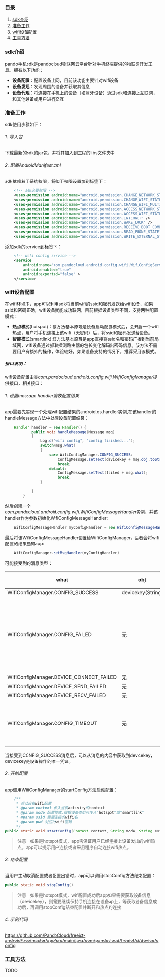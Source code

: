 ### 目录
1. [sdk介绍](#sdk介绍)
2. [准备工作](#准备工作)
3. [wifi设备配置](#wifi设备配置)
4. [工具方法](#工具方法)

### sdk介绍
pando手机sdk是pandocloud物联网云平台针对手机终端提供的物联网开发工具。拥有以下功能：

* **设备配置**：配置设备上网，目前该功能主要针对wifi设备
* **设备发现**：发现周围的设备并获取其信息
* **设备代理**：将连接在手机上的设备（如蓝牙设备）通过sdk和连接上互联网，和其他设备或用户进行交互

### 准备工作
sdk使用步骤如下：
###### 1. 导入包
下载最新的sdk的jar包，并将其加入到工程的libs文件夹中
###### 2. 配置AndroidManifest.xml
sdk依赖若干系统权限，将如下权限设置加到<manifest>标签下：

``` xml
    <!-- sdk必要权限 -->
    <uses-permission android:name="android.permission.CHANGE_NETWORK_STATE" />
    <uses-permission android:name="android.permission.CHANGE_WIFI_STATE" />
    <uses-permission android:name="android.permission.CHANGE_WIFI_MULTICAST_STATE" />
    <uses-permission android:name="android.permission.ACCESS_NETWORK_STATE" />
    <uses-permission android:name="android.permission.ACCESS_WIFI_STATE" />
    <uses-permission android:name="android.permission.INTERNET" />
    <uses-permission android:name="android.permission.WAKE_LOCK" />
    <uses-permission android:name="android.permission.RECEIVE_BOOT_COMPLETED" />
    <uses-permission android:name="android.permission.READ_PHONE_STATE"/>
    <uses-permission android:name="android.permission.WRITE_EXTERNAL_STORAGE"/>
```
添加sdk的service到<application>标签下：

``` xml
    <!-- wifi config service -->
    <service
        android:name="com.pandocloud.android.config.wifi.WifiConfigService"
        android:enabled="true"
        android:exported="false" >
    </service>
```


### wifi设备配置
在wifi环境下，app可以利用sdk将当前wifi的ssid和密码发送给wifi设备，如果ssid和密码正确，wifi设备就能成功联网。目前根据设备类型不同，支持两种配置模式：

* **热点模式**(hotspot)：该方法基本原理是设备启动配置模式后，会开启一个wifi热点，用户将手机连接上该wifi（无密码）后，将ssid和密码发送给设备。
* **智能模式**(smartlink):该方法基本原理是app直接将ssid名和密码广播到当前局域网，wifi设备通过抓取探测路由器的包长变化解码出密码信息。该方法不需要用户有额外的操作，体验较好，如果设备支持的情况下，推荐采用该模式。

##### 接口说明：
wifi设备配置由类*com.pandocloud.android.config.wifi.WifiConfigManager*提供接口，相关接口：
###### 1. 设置message handler接收配置结果
app需要先实现一个处理wifi配置结果的android.os.handler实例,在该handler的handleMessage方法中处理设备配置结果：

``` java
    Handler handler = new Handler() {
            public void handleMessage(Message msg)
            {
                Log.d("wifi config", "config finished...");
                switch(msg.what)
                {
                    case WifiConfigManager.CONFIG_SUCCESS:
                        ConfigMessage.setText(devicekey + msg.obj.toString());
                        break;
                    default:
                        ConfigMessage.setText(failed + msg.what);
                        break;
                }

            }
        }
```

然后创建一个*com.pandocloud.android.config.wifi.WifiConfigMessageHandler*实例，并该handler作为参数初始化WifiConfigMessageHandler:

``` java
	WifiConfigMessageHandler myConfigHandler = new WifiConfigMessageHandler(handler);
```


最后将该WifiConfigMessageHandler设置给WifiConfigManager，后者会将wifi配置的结果通知app:

``` java
    WifiConfigManager.setMsgHandler(myConfigHandler)
```

可能接受到的消息类型：

what  | obj  | 说明
------------- | ------------- | -------
WifiConfigManager.CONFIG_SUCCESS  | devicekey(String)   | -
WifiConfigManager.CONFIG_FAILED   | 无  |  密码错误或热点未连接
WifiConfigManager.DEVICE_CONNECT_FAILED |  无   | -
WifiConfigManager.DEVICE_SEND_FAILED |  无   | -
WifiConfigManager.DEVICE_RECV_FAILED |  无   | -
WifiConfigManager.CONFIG_TIMEOUT |  无   | 配置超时出错

当接受到CONFIG_SUCCESS消息后，可以从消息的内容中获取到devicekey，devicekey是设备操作的唯一凭证。

###### 2. 开始配置
app调用WifiConfigManager的startConfig方法启动配置：

``` java
    /**
	 * 启动设备wifi配置
	 * @param context 传入当前activity的context
	 * @param mode 配置模式,根据设备类型可传入"hotspot"或"smartlink"
	 * @param ssid 需要连接的wifi名
	 * @param pwd 对应的wifi密码
	 */
public static void startConfig(Context context, String mode, String ssid, String pwd)
```
> 注意：如果是hotspot模式，app需保证用户已经连接上设备发出的wifi热点，app可以提示用户连接或者采用程序自动连接wifi热点。

###### 3. 结束配置
当用户主动取消配置或者配置出错时，app可以调用stopConfig方法结束配置：

``` java
public static void stopConfig()
```
> 注意：如果是hotspot模式，wifi配置成功后app如果需要获取设备信息（devicekey），则需要继续保持手机连接在设备ap上，等获取设备信息成功后，再调用stopConfig结束配置并断开和热点的连接

###### 4. 示例代码

https://github.com/PandoCloud/freeiot-android/tree/master/app/src/main/java/com/pandocloud/freeiot/ui/device/config

### 工具方法
TODO
